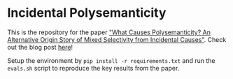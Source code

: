 # Incidental Polysemanticity

This is the repository for the paper ["What Causes Polysemanticity? An Alternative Origin Story of Mixed Selectivity from Incidental Causes"](https://arxiv.org/abs/2312.03096). Check out the blog post [here](https://tmychow.com/posts/incidental_poly_0.html)!

Setup the environment by `pip install -r requirements.txt` and run the `evals.sh` script to reproduce the key results from the paper.